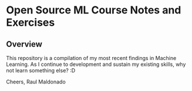 # Open Source ML Course Notes and Exercises

## Overview

This repository is a compilation of my most recent findings in Machine Learning. As I continue to development and sustain my existing skills, why not learn something else? :D 


Cheers,
Raul Maldonado